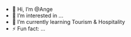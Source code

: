 - 👋 Hi, I’m @Ange
- 👀 I’m interested in ...
- 🌱 I’m currently learning Tourism & Hospitality
- ⚡ Fun fact: ...

<!---
AngeG1/AngeG1 is a ✨ special ✨ repository because its `README.md` (this file) appears on your GitHub profile.
You can click the Preview link to take a look at your changes.
--->
